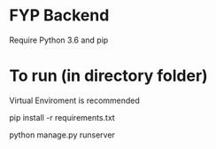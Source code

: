 # FYP Backend

Require Python 3.6 and pip

# To run (in directory folder)

Virtual Enviroment is recommended

pip install -r requirements.txt

python manage.py runserver

